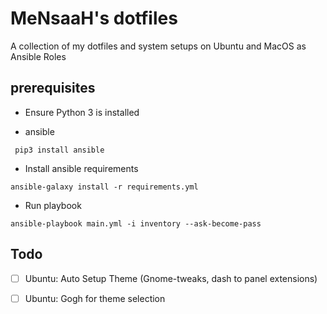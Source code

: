 # MeNsaaH's dotfiles

A collection of my dotfiles and system setups on Ubuntu and MacOS as Ansible Roles

prerequisites
-------------

- Ensure Python 3 is installed

- ansible
```
 pip3 install ansible
```

- Install ansible requirements 
```
ansible-galaxy install -r requirements.yml
```

- Run playbook
```
ansible-playbook main.yml -i inventory --ask-become-pass
```

Todo
----
- [ ] Ubuntu: Auto Setup Theme (Gnome-tweaks, dash to panel extensions)
- [ ] Ubuntu: Gogh for theme selection

